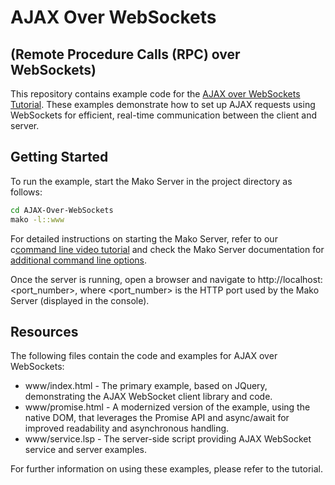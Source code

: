 # AJAX Over WebSockets

## (Remote Procedure Calls (RPC) over WebSockets)

This repository contains example code for the [AJAX over WebSockets Tutorial](https://makoserver.net/articles/AJAX-over-WebSockets). These examples demonstrate how to set up AJAX requests using WebSockets for efficient, real-time communication between the client and server.

## Getting Started

To run the example, start the Mako Server in the project directory as follows:

```bash
cd AJAX-Over-WebSockets
mako -l::www
```


For detailed instructions on starting the Mako Server, refer to our c[command line video tutorial](https://youtu.be/vwQ52ZC5RRg) and check the Mako Server documentation for [additional command line options](https://realtimelogic.com/ba/doc/?url=Mako.html#loadapp).

Once the server is running, open a browser and navigate to http://localhost:&lt;port_number&gt;, where &lt;port_number&gt; is the HTTP port used by the Mako Server (displayed in the console).

## Resources

The following files contain the code and examples for AJAX over WebSockets:

* www/index.html - The primary example, based on JQuery, demonstrating the AJAX WebSocket client library and code.
* www/promise.html - A modernized version of the example, using the native DOM, that leverages the Promise API and async/await for improved readability and asynchronous handling.
* www/service.lsp - The server-side script providing AJAX WebSocket service and server examples.

For further information on using these examples, please refer to the tutorial.
